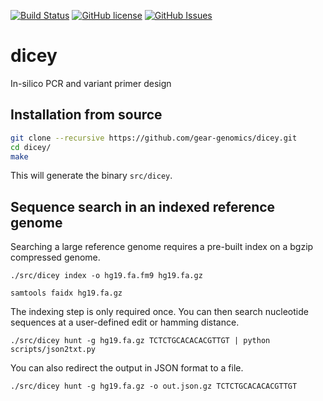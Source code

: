 [![Build Status](https://travis-ci.org/gear-genomics/dicey.svg?branch=master)](https://travis-ci.org/gear-genomics/dicey)
[![GitHub license](https://img.shields.io/badge/License-GPLv3-blue.svg)](https://raw.githubusercontent.com/gear-genomics/dicey/master/LICENSE)
[![GitHub Issues](https://img.shields.io/github/issues/gear-genomics/dicey.svg)](https://github.com/gear-genomics/dicey/issues)

# dicey

In-silico PCR and variant primer design


## Installation from source

```bash
git clone --recursive https://github.com/gear-genomics/dicey.git
cd dicey/
make
```

This will generate the binary `src/dicey`.


## Sequence search in an indexed reference genome

Searching a large reference genome requires a pre-built index on a bgzip compressed genome.

`./src/dicey index -o hg19.fa.fm9 hg19.fa.gz`

`samtools faidx hg19.fa.gz`

The indexing step is only required once. You can then search nucleotide sequences at a user-defined edit or hamming distance.

`./src/dicey hunt -g hg19.fa.gz TCTCTGCACACACGTTGT | python scripts/json2txt.py`

You can also redirect the output in JSON format to a file.

`./src/dicey hunt -g hg19.fa.gz -o out.json.gz TCTCTGCACACACGTTGT`


